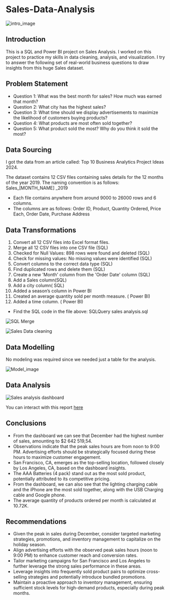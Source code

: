 # Sales-Data-Analysis
![intro_image](https://github.com/EsabellB15/SALES-DATA-ANALYSIS/assets/123163220/6f2e6703-fe6b-4ec9-9333-b5d11553faad)

## Introduction
This is a SQL and Power BI project on Sales Analysis.  I worked on this project to practice my skills in data cleaning, analysis, and visualization. I try to answer the following set of real-world business questions to draw insights from this huge Sales dataset. 

## Problem Statement 
- Question 1: What was the best month for sales? How much was earned that month?
-	Question 2: What city has the highest sales?
-	Question 3: What time should we display advertisements to maximize the likelihood of customers buying products?
-	Question 4: What products are most often sold together?
-	Question 5: What product sold the most? Why do you think it sold the most?

## Data Sourcing
I got the data from an article called: Top 10 Business Analytics Project Ideas 2024.

The dataset contains 12 CSV files containing sales details for the 12 months of the year 2019. The naming convention is as follows:  Sales_[MONTH_NAME] _2019
- Each file contains anywhere from around 9000 to 26000 rows and 6 columns.
- The columns are as follows:
Order ID, Product, Quantity Ordered, Price Each, Order Date, Purchase Address

## Data Transformations
1.	Convert all 12 CSV files into Excel format files.
2.	Merge all 12 CSV files into one CSV file (SQL)
3.	Checked for Null Values: 898 rows were found and deleted (SQL)
4.	Check for missing values: No missing values were identified (SQL)
5.	Convert columns to the correct data type (SQL)
6.	Find duplicated rows and delete them (SQL)
7.	Create a new 'Month' column from the 'Order Date' column (SQL)
8.	Add a Sales column(SQL)
9.	Add a city column( SQL)
10.	Added a season’s column in Power BI
11.	Created an average quantity sold per month measure. ( Power BI)
12.	Added a time column. ( Power BI)

- Find the SQL code in the file above: SQLQuery sales analysis.sql
  
![SQL Merge](https://github.com/EsabellB15/SALES-DATA-ANALYSIS/assets/123163220/24bf786a-2636-4a9c-8911-913ecd8963d6)

![Sales Data cleaning ](https://github.com/EsabellB15/SALES-DATA-ANALYSIS/assets/123163220/472779e9-9254-453b-a399-f28eefb14c8c)


## Data Modelling
No modeling was required since we needed just a table for the analysis.

![Model_image](https://github.com/EsabellB15/SALES-DATA-ANALYSIS/assets/123163220/a44e9f67-02a2-4a2a-b05e-f1af91a8a438)

## Data Analysis

![Sales analysis dashboard](https://github.com/EsabellB15/SALES-DATA-ANALYSIS/assets/123163220/b51ec1c1-9647-4e9d-a9be-992ffdea8c54)

You can interact with this report [here]( https://app.powerbi.com/groups/13bfa296-3bf8-4464-86eb-f48267f0fff7/reports/1d101a5a-1272-4d48-931b-c0ca0c9259a3/ReportSection?experience=power-bi)

## Conclusions
-	From the dashboard we can see that December had the highest number of sales, amounting to $2 642 519,54.
-	Observations indicate that the peak sales hours are from noon to 9:00 PM. Advertising efforts should be strategically focused during these hours to maximize customer engagement.
-	San Francisco, CA, emerges as the top-selling location, followed closely by Los Angeles, CA, based on the dashboard insights.
-	The AAA Batteries (4 pack) stand out as the most sold product, potentially attributed to its competitive pricing.
-	From the dashboard, we can also see that the lighting charging cable and the iPhone are the most sold together, along with the USB Charging cable and Google phone.
-	The average quantity of products ordered per month is calculated at 10.72K.

## Recommendations
-	Given the peak in sales during December, consider targeted marketing strategies, promotions, and inventory management to capitalize on the holiday season.
-	Align advertising efforts with the observed peak sales hours (noon to 9:00 PM) to enhance customer reach and conversion rates.
-	Tailor marketing campaigns for San Francisco and Los Angeles to further leverage the strong sales performance in these areas.
-	Leverage insights into frequently sold product pairs to optimize cross-selling strategies and potentially introduce bundled promotions.
-	Maintain a proactive approach to inventory management, ensuring sufficient stock levels for high-demand products, especially during peak months.





